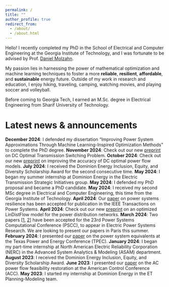 ```yaml
---
permalink: /
title: ""
author_profile: true
redirect_from: 
  - /about/
  - /about.html
---
```

Hello! I recently completed my PhD in the School of Electrical and Computer Engineering at the Georgia Institute of Technology, and I was fortunate to be advised by Prof. [Daniel Molzahn](https://molzahn.github.io/index.html).

My passion lies in harnessing the power of mathematical optimization and machine learning techniques to foster a more **reliable**, **resilient**, **affordable**, and **sustainable** energy future. Outside of my work in research and education, I enjoy hiking, traveling, camping, watching movies, and playing soccer and volleyball.

Before coming to Georgia Tech, I earned an M.Sc. degree in Electrical Engineering from Sharif University of Technology.

Latest news & announcements
======
**December 2024**: I defended my dissertation “Improving Power System Approximations Through Machine Learning-Inspired Optimization Methods” to complete the PhD degree.
**November 2024**: Check out our new [preprint](https://arxiv.org/pdf/2411.10528) on DC Optimal Transmission Switching Problem.
**October 2024**: Check out our new [preprint](https://arxiv.org/pdf/2410.11725) on improving the accuracy of DC optimal power flow models.
**July 2024**: I received the Dominion Energy Inclusion, Equity, and Diversity Scholarship Award for the second consecutive time.
**May 2024**: I began my summer internship at Dominion Energy in the Electric Transmission Strategic Initiatives group.
**May 2024**: I defended my PhD proposal and became a PhD candidate.
**May 2024**: I received my second MSc degree in Electrical and Computer Engineering, this time from the Georgia Institute of Technology.
**April 2024**: Our [paper](https://ieeexplore.ieee.org/document/10508102) on power systems resilience has been accepted for publication in the IEEE Transactions on Power Systems.
**April 2024**: Check out our new [preprint](https://arxiv.org/pdf/2404.05125) on an optimized LinDistFlow model for the power distribution networks.
**March 2024**: Two papers [[1](https://arxiv.org/pdf/2310.00447), [2](https://arxiv.org/pdf/2304.11418)] have been accepted for the 23rd Power Systems Computational Conference (PSCC), to appear in Electric Power Systems Research. We are looking to present our papers in Paris this summer.
**February 2024**: I presented our [paper](https://ieeexplore.ieee.org/abstract/document/10472173) on the power system equivalents at the Texas Power and Energy Conference (TPEC).
**January 2024**: I began my part-time internship at North American Electric Reliability Corporation (NERC) in the Advanced System Analytics & Modeling (ASAM) department.
**August 2023**: I received the Dominion Energy Inclusion, Equity, and Diversity Scholarship Award.
**June 2023**: I presented our [paper](https://arxiv.org/pdf/2209.04399) on the AC power flow feasibility restoration at the American Control Conference (ACC).
**May 2023**: I started my internship at Dominion Energy in the ET Planning-Modeling team.



